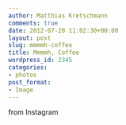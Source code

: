 ```yaml
---
author: Matthias Kretschmann
comments: true
date: 2012-07-20 11:02:30+00:00
layout: post
slug: mmmmh-coffee
title: Mmmmh, Coffee
wordpress_id: 2345
categories:
- photos
post_format:
- Image
---
```


from Instagram  

